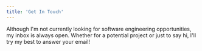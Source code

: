 ```yaml
---
title: 'Get In Touch'
---
```


Although I'm not currently looking for software engineering opportunities, my inbox is always open. Whether for a potential project or just to say hi, I'll try my best to answer your email!
